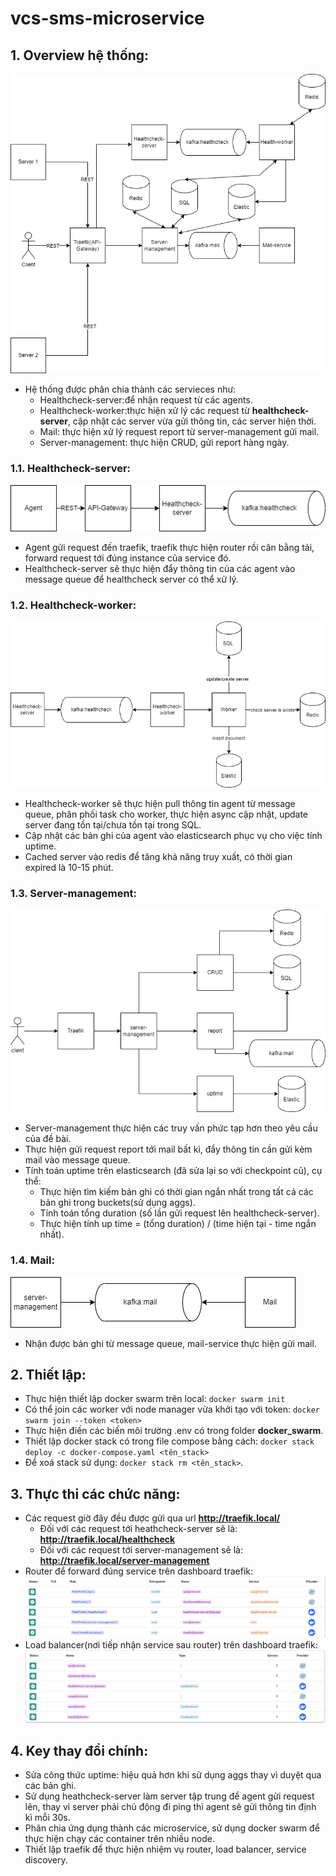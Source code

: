 # vcs-sms-microservice

## 1. Overview hệ thống:
![overview](pic/overview_2.png)
- Hệ thống được phân chia thành các servieces như:
  * Healthcheck-server:để nhận request từ các agents.
  * Healthcheck-worker:thực hiện xử lý các request từ **healthcheck-server**, cập nhật các server vừa gửi thông tin, các server hiện thời.
  * Mail: thực hiện xử lý request report từ server-management gửi mail.
  * Server-management: thực hiện CRUD, gửi report hàng ngày.
### 1.1. Healthcheck-server:
![healthcheck_server](pic/healthcheck_server.png)
- Agent gửi request đến traefik, traefik thực hiện router rồi cân bằng tải, forward request tới đúng instance của service đó.
- Healthcheck-server sẽ thực hiện đẩy thông tin của các agent vào message queue để healthcheck server có thể xử lý.
### 1.2. Healthcheck-worker:
![healthcheck_worker](pic/healthcheck_worker.png)
- Healthcheck-worker sẽ thực hiện pull thông tin agent từ message queue, phân phối task cho worker, thực hiện async cập nhật, update server đang tồn tại/chưa tồn tại trong SQL.
- Cập nhật các bản ghi của agent vào elasticsearch phục vụ cho việc tính uptime.
- Cached server vào redis để tăng khả năng truy xuất, có thời gian expired là 10-15 phút.
### 1.3. Server-management:
![Server-management](pic/service_management.png)
- Server-management thực hiện các truy vấn phức tạp hơn theo yêu cầu của đề bài.
- Thực hiện gửi request report tới mail bất kì, đẩy thông tin cần gửi kèm mail vào message queue.
- Tính toán uptime trên elasticsearch (đã sửa lại so với checkpoint cũ), cụ thể:
  * Thực hiện tìm kiếm bản ghi có thời gian ngắn nhất trong tất cả các bản ghi trong buckets(sử dụng aggs).
  * Tính toán tổng duration (số lần gửi request lên healthcheck-server).
  * Thực hiện tính up time = (tổng duration) / (time hiện tại - time ngắn nhất).
### 1.4. Mail:
![mail](pic/mail.png)
- Nhận được bản ghi từ message queue, mail-service thực hiện gửi mail.

## 2. Thiết lập:
- Thực hiện thiết lập docker swarm trên local: `docker swarm init`
- Có thể join các worker với node manager vừa khởi tạo với token: `docker swarm join --token <token>`
- Thực hiện điền các biến môi trường .env có trong folder **docker_swarm**.
- Thiết lập docker stack có trong file compose bằng cách: `docker stack deploy -c docker-compose.yaml <tên_stack>`
- Để xoá stack sử dụng: `docker stack rm <tên_stack>`.
  
## 3. Thực thi các chức năng:
- Các request giờ đây đều được gửi qua url **http://traefik.local/**
  * Đối với các request tới heathcheck-server sẽ là: **http://traefik.local/healthcheck**
  * Đối với các request tới server-management sẽ là: **http://traefik.local/server-management**
- Router để forward đúng service trên dashboard traefik:
 ![router](pic/router.png)
- Load balancer(nơi tiếp nhận service sau router) trên dashboard traefik:
 ![load_balancer](pic/load_balancer.png)

## 4. Key thay đổi chính:
- Sửa công thức uptime: hiệu quả hơn khi sử dụng aggs thay vì duyệt qua các bản ghi.
- Sử dụng heathcheck-server làm server tập trung để agent gửi request lên, thay vì server phải chủ động đi ping thì agent sẽ gửi thông tin định kì mỗi 30s.
- Phân chia ứng dụng thành các microservice, sử dụng docker swarm để thực hiện chạy các container trên nhiều node.
- Thiết lập traefik để thực hiện nhiệm vụ router, load balancer, service discovery.
